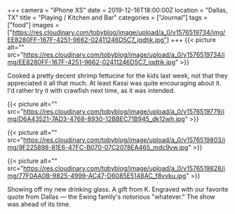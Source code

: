 +++
camera = "iPhone XS"
date = 2019-12-16T18:00:00Z
location = "Dallas, TX"
title = "Playing / Kitchen and Bar"
categories = ["Journal"]
tags = ["food"]
images = ["https://res.cloudinary.com/tobyblog/image/upload/a_0/v1576519734/img/EE8280FF-167F-4251-9662-02411246D5C7_jqdtjk.jpg"]
+++
{{< picture alt="" src="https://res.cloudinary.com/tobyblog/image/upload/a_0/v1576519734/img/EE8280FF-167F-4251-9662-02411246D5C7_jqdtjk.jpg" >}}
<!--more-->
Cooked a pretty decent shrimp fettucine for the kids last week, not that they appreciated it all that much. At least Kassi was quite encouraging about it. I'd rather try it with crawfish next time, as it was intended. 

{{< picture alt="" src="https://res.cloudinary.com/tobyblog/image/upload/a_0/v1576519779/img/D6A43521-7AD3-4768-8930-12BBEC71B945_dk12wh.jpg" >}}

{{< picture alt="" src="https://res.cloudinary.com/tobyblog/image/upload/a_0/v1576519803/img/9F225898-81E6-47FC-B070-07C2078EA465_mdc9vw.jpg" >}}

{{< picture alt="" src="https://res.cloudinary.com/tobyblog/image/upload/a_0/v1576519828/img/77F0AA0B-9825-4999-AC47-D6085E5148AC_f8vvku.jpg" >}}

Showing off my new drinking glass. A gift from K. Engraved with our favorite quote from Dallas — the Ewing family's notorious "whatever." The show was ahead of its time. 
